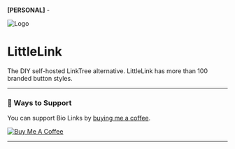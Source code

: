 <b>[PERSONAL]</b> -


![Logo](https://cdn.cottle.cloud/GitHub/LittleLink/littlelink.gif)

# LittleLink
The DIY self-hosted LinkTree alternative. LittleLink has more than 100 branded button styles.

---

### 💖  Ways to Support 
You can support Bio Links by [buying me a coffee](https://www.buymeacoffee.com/whyaweeye25). 

[![Buy Me A Coffee](https://cdn.jsdelivr.net/gh/balaga-yavanika/littlelink@main/images/yellow-button.png)](https://www.buymeacoffee.com/whyaweeye25)

---
